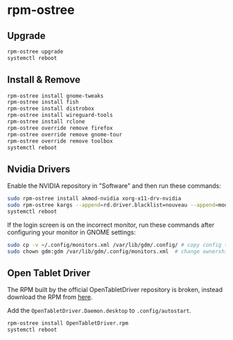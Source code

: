 # rpm-ostree

## Upgrade

```bash
rpm-ostree upgrade
systemctl reboot
```

## Install & Remove

```bash
rpm-ostree install gnome-tweaks
rpm-ostree install fish
rpm-ostree install distrobox
rpm-ostree install wireguard-tools
rpm-ostree install rclone
rpm-ostree override remove firefox
rpm-ostree override remove gnome-tour
rpm-ostree override remove toolbox
systemctl reboot
```

## Nvidia Drivers

Enable the NVIDIA repository in "Software" and then run these commands:

```bash
sudo rpm-ostree install akmod-nvidia xorg-x11-drv-nvidia
sudo rpm-ostree kargs --append=rd.driver.blacklist=nouveau --append=modprobe.blacklist=nouveau --append=nvidia-drm.modeset=1 # this might not be needed at some point when silverblue will support the standard way to specify this.`
systemctl reboot
```

If the login screen is on the incorrect monitor, run these commands after configuring your monitor in GNOME settings:

```bash
sudo cp -v ~/.config/monitors.xml /var/lib/gdm/.config/ # copy config to gdm
sudo chown gdm:gdm /var/lib/gdm/.config/monitors.xml  # change ownership to gdm user
```

## Open Tablet Driver

The RPM built by the official OpenTabletDriver repository is broken, instead download the RPM from [here](https://github.com/hwsmm/OpenTabletDriver.Packaging/releases/tag/test).

Add the `OpenTabletDriver.Daemon.desktop` to `.config/autostart`.

```bash
rpm-ostree install OpenTabletDriver.rpm
systemctl reboot
```
